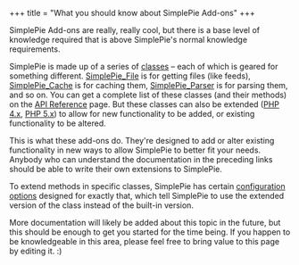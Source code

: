 +++
title = "What you should know about SimplePie Add-ons"
+++

SimplePie Add-ons are really, really cool, but there is a base level of knowledge required that is above SimplePie's normal knowledge requirements.

SimplePie is made up of a series of [classes](http://us.php.net/manual/en/ref.classobj.php) – each of which is geared for something different. [SimplePie_File](@/wiki/reference/simplepie_file/_index.md) is for getting files (like feeds), [SimplePie_Cache](@/wiki/reference/simplepie_cache/_index.md) is for caching them, [SimplePie_Parser](@/wiki/reference/simplepie_parser/_index.md) is for parsing them, and so on. You can get a complete list of these classes (and their methods) on the [API Reference](@/wiki/reference/_index.md) page. But these classes can also be extended ([PHP 4.x](http://php.net/manual/en/keyword.extends.php), [PHP 5.x](http://php.net/manual/en/language.oop5.basic.php#language.oop5.basic.extends)) to allow for new functionality to be added, or existing functionality to be altered.

This is what these add-ons do. They're designed to add or alter existing functionality in new ways to allow SimplePie to better fit your needs. Anybody who can understand the documentation in the preceding links should be able to write their own extensions to SimplePie.

To extend methods in specific classes, SimplePie has certain [configuration options](@/wiki/reference/_index.md#extending_classes_advanced) designed for exactly that, which tell SimplePie to use the extended version of the class instead of the built-in version.

More documentation will likely be added about this topic in the future, but this should be enough to get you started for the time being. If you happen to be knowledgeable in this area, please feel free to bring value to this page by editing it. :)
